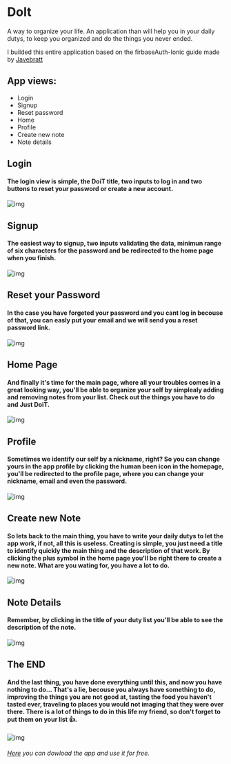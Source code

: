 # DoIt
A way to organize your life.
An application than will help you in your daily dutys, to keep you organized and do the things you never ended.

I builded this entire application based on the firbaseAuth-Ionic guide made by [Javebratt](https://javebratt.com)

## App views:
- Login
- Signup
- Reset password
- Home
- Profile
- Create new note
- Note details


## Login
#### The login view is simple, the DoiT title, two inputs to log in and two buttons to reset your password or create a new account.
![img](./images/login.PNG)

## Signup
#### The easiest way to signup, two inputs validating the data, minimun range of six characters for the password and  be redirected to the home page when you finish.
![img](./images/signup.PNG)

## Reset your Password
#### In the case you have forgeted your password and you cant log in becouse of that, you can easly put your email and we will send you a reset password link.
![img](./images/resetPassword.PNG)

## Home Page
#### And finally it's time for the main page, where all your troubles comes in a great looking way, you'll be able to organize your self by simplealy adding and removing notes from your list. Check out the things you have to do and Just DoiT.
![img](./images/homePage.PNG)

## Profile
#### Sometimes we identify our self by a nickname, right? So you can change yours in the app profile by clicking the human been icon in the homepage, you'll be redirected to the profile page, where you can change your nickname, email and even the password.
![img](./images/profile.PNG)

## Create new Note
#### So lets back to the main thing, you have to write your daily dutys to let the app work, if not, all this is useless. Creating is simple, you just need a title to identify quickly the main thing and the description of that work. By clicking the plus symbol in the home page you'll be right there to create a new note. What are you wating for, you have a lot to do.
![img](./images/createNote.PNG)

## Note Details
#### Remember, by clicking in the title of your duty list you'll be able to see the description of the note.
![img](./images/noteDetail.PNG)

## The END
#### And the last thing, you have done everything until this, and now you have nothing to do... That's a lie, becouse you always have something to do, improving the things you are not good at, tasting the food you haven't tasted ever, traveling to places you would not imaging that they were over there. There is a lot of things to do in this life my friend, so don't forget to put them on your list :+1:.  
![img](./images/homeEmpty.PNG)

###### [Here](https://drive.google.com/file/d/14xzutRP_vB5L3al8QNFhXn03X_-NVzE_/view?usp=sharing) you can dowload the app and use it for free.

